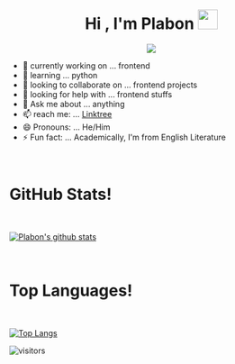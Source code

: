 <h1 align="center">Hi , I'm Plabon <img src="https://media.giphy.com/media/hvRJCLFzcasrR4ia7z/giphy.gif" width="35"></h1>

<p align="center">
  <a href="https://github.com/DenverCoder1/readme-typing-svg"><img src="https://readme-typing-svg.herokuapp.com?lines=Self+Taught+Web Developer;Currently+on+Front+End;DS%20|%20AI%20|%20ML%20Enthusiast;Learning%20Django;Always%20learning%20new%20things&center=true&width=500&height=50"></a>
</p>

- 🔭 currently working on ... frontend  
- 🌱 learning ... python
- 👯 looking to collaborate on ... frontend projects
- 🤔 looking for help with ... frontend stuffs
- 💬 Ask me about ... anything
- 📫 reach me: ... [Linktree](https://linktr.ee/noncsdude)
- 😄 Pronouns: ... He/Him
- ⚡ Fun fact: ... Academically, I'm from English Literature

<Br>
<h1>GitHub Stats!</h1>
<Br>
  
[![Plabon's github stats](https://github-readme-stats.vercel.app/api?username=plabonkumersarker&show_icons=true&theme=merko)](https://github.com/plabonkumersarker/github-readme-stats) 
  
<Br>
<h1>Top Languages!</h1>
<Br>
  
[![Top Langs](https://github-readme-stats.vercel.app/api/top-langs/?username=apoorvtyagi&layout=compact&text_color=daf7dc&bg_color=151515)](https://github.com/plabonkumersarker/github-readme-stats)
  
  
![visitors](https://visitor-badge.laobi.icu/badge?page_id=plabonkumersarker.plabonkumersarker)
